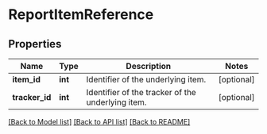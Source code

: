 # ReportItemReference

## Properties
Name | Type | Description | Notes
------------ | ------------- | ------------- | -------------
**item_id** | **int** | Identifier of the underlying item. | [optional] 
**tracker_id** | **int** | Identifier of the tracker of the underlying item. | [optional] 

[[Back to Model list]](../README.md#documentation-for-models) [[Back to API list]](../README.md#documentation-for-api-endpoints) [[Back to README]](../README.md)

